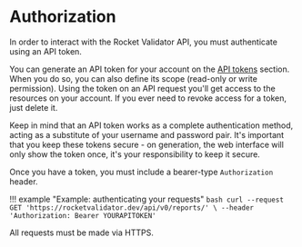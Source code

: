 # Authorization

In order to interact with the Rocket Validator API, you must authenticate using an API token.

You can generate an API token for your account on the <a href="https://rocketvalidator.com/api/tokens" target="_blank">API tokens</a> section. When you do so, you can also define its scope (read-only or write permission). Using the token on an API request you'll get access to the resources on your account. If you ever need to revoke access for a token, just delete it.

Keep in mind that an API token works as a complete authentication method, acting as a substitute of your username and password pair. It's important that you keep these tokens secure - on generation, the web interface will only show the token once, it's your responsibility to keep it secure.

Once you have a token, you must include a bearer-type `Authorization` header.

!!! example "Example: authenticating your requests"
    ```bash
    curl --request GET 'https://rocketvalidator.dev/api/v0/reports/' \
         --header 'Authorization: Bearer YOURAPITOKEN'
    ```

All requests must be made via HTTPS.
